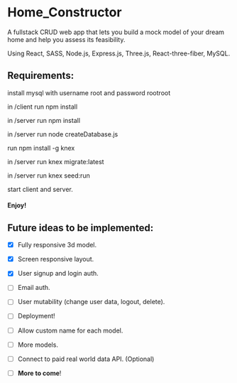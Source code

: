 # Home_Constructor

A fullstack CRUD web app that lets you build a mock model of your dream home and help you assess its feasibility.

Using React, SASS, Node.js, Express.js, Three.js, React-three-fiber, MySQL.


## Requirements:

install mysql with username root and password rootroot

in /client run npm install

in /server run npm install

in /server run node createDatabase.js

run npm install -g knex

in /server run knex migrate:latest

in /server run knex seed:run

start client and server.
#### Enjoy!


## Future ideas to be implemented:

- [x] Fully responsive 3d model.
- [x] Screen responsive layout.
- [x] User signup and login auth.
- [ ] Email auth.
- [ ] User mutability (change user data, logout, delete).
- [ ] Deployment!
- [ ] Allow custom name for each model.
- [ ] More models.
- [ ] Connect to paid real world data API. \(Optional)
- [ ] **More to come**!


